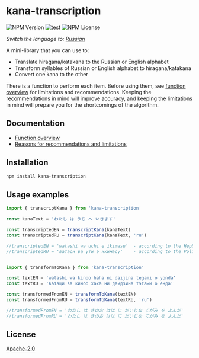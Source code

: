 # kana-transcription

![NPM Version](https://img.shields.io/npm/v/kana-transcription) [![test](https://github.com/18degrees/kana-transcription/actions/workflows/tests.yml/badge.svg?event=push)](https://github.com/18degrees/kana-transcription/actions/workflows/tests.yml) ![NPM License](https://img.shields.io/npm/l/kana-transcription)

_Switch the language to: [Russian](readme-ru.md)_

A mini-library that you can use to:
- Translate hiragana/katakana to the Russian or English alphabet
- Transform syllables of Russian or English alphabet to hiragana/katakana
- Convert one kana to the other

There is a function to perform each item. Before using them, see [function overview](docs/en/functions.md) for limitations and recommendations. Keeping the recommendations in mind will improve accuracy, and keeping the limitations in mind will prepare you for the shortcomings of the algorithm.

## Documentation

- [Function overview](docs/en/functions.md)
- [Reasons for recommendations and limitations](docs/en/explanation.md)

## Installation

```bash
npm install kana-transcription
```

## Usage examples

```javascript
import { transcriptKana } from 'kana-transcription'

const kanaText = 'わたし は うち へ いきます'

const transcriptedEN = transcriptKana(kanaText)
const transcriptedRU = transcriptKana(kanaText, 'ru')

//transcriptedEN = 'watashi wa uchi e ikimasu'  - according to the Hepburn system
//transcriptedRU = 'ватаси ва ути э икимасу'    - according to the Polivanov system


import { transformToKana } from 'kana-transcription'

const textEN = 'watashi wa kinoo haha ni daijina tegami o yonda'
const textRU = 'ватащи ва киноо хаха ни даидзина тэгами о ёнда'

const transformedFromEN = transformToKana(textEN)
const transformedFromRU = transformToKana(textRU, 'ru')

//transformedFromEN = 'わたし は きのお はは に だいじな てがみ を よんだ'
//transformedFromRU = 'わたし は きのお はは に だいじな てがみ を よんだ'
```

## License

[Apache-2.0](LICENSE)
